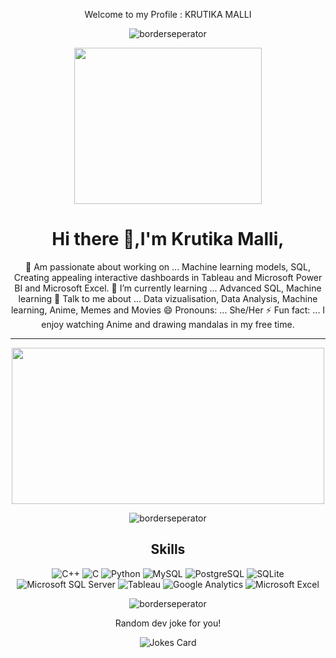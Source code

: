 
<p align="center"> Welcome to my Profile : KRUTIKA MALLI</p>
<div align="center" width="50">

![borderseperator](https://user-images.githubusercontent.com/129833043/229762059-5fa9f02a-c108-4861-a016-c085235a3708.gif)

<img src ="https://user-images.githubusercontent.com/129833043/229767240-05e181b8-7856-49d9-a974-b94b2a429b06.gif" width="300" height="250"/>


 <h1 align="center"> Hi there 👋,I'm Krutika Malli,</h1>

 🔭 Am passionate about working on ... Machine learning models, SQL, Creating appealing interactive dashboards in Tableau and Microsoft Power BI and Microsoft Excel.
  🌱 I’m currently learning ... Advanced SQL, Machine learning
  💬 Talk to me about ... Data vizualisation, Data Analysis, Machine learning, Anime, Memes and Movies
  😄 Pronouns: ... She/Her
  ⚡ Fun fact: ... I enjoy watching Anime and drawing mandalas in my free time.
<hr></hr>
<img src="https://user-images.githubusercontent.com/129833043/229730612-1ecf7942-526e-4bec-8ec0-03acc8f953b1.gif" width="500" height="250"/>


![borderseperator](https://user-images.githubusercontent.com/129833043/229751316-39b2c14e-d9af-424b-ae34-f93354603b20.gif)

## Skills 

![C++](https://img.shields.io/badge/C%2B%2B-00599C?style=for-the-badge&logo=c%2B%2B&logoColor=white)
![C](https://img.shields.io/badge/C-00599C?style=for-the-badge&logo=c&logoColor=white)
![Python](https://img.shields.io/badge/Python-14354C?style=for-the-badge&logo=python&logoColor=white)
![MySQL](https://img.shields.io/badge/MySQL-00000F?style=for-the-badge&logo=mysql&logoColor=white)
![PostgreSQL](https://img.shields.io/badge/PostgreSQL-316192?style=for-the-badge&logo=postgresql&logoColor=white)
![SQLite](https://img.shields.io/badge/SQLite-07405E?style=for-the-badge&logo=sqlite&logoColor=white)
![Microsoft SQL Server](https://img.shields.io/badge/Microsoft_SQL_Server-CC2927?style=for-the-badge&logo=microsoft-sql-server&logoColor=white)
![Tableau](https://img.shields.io/badge/Tableau-E97627?style=for-the-badge&logo=Tableau&logoColor=white)
![Google Analytics](https://img.shields.io/badge/Google%20Analytics-E37400?style=for-the-badge&logo=google%20analytics&logoColor=white)
![Microsoft Excel](https://img.shields.io/badge/Microsoft_Excel-217346?style=for-the-badge&logo=microsoft-excel&logoColor=white)




![borderseperator](https://user-images.githubusercontent.com/129833043/229751316-39b2c14e-d9af-424b-ae34-f93354603b20.gif)

Random dev joke for you!
<!-- HTML -->
<img src="https://readme-jokes.vercel.app/api" alt="Jokes Card" />
